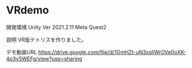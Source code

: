 # VRdemo

開発環境
Unity Ver 2021.2.11
Meta Quest2

説明
VR版テトリスを作りました。

デモ動画URL
https://drive.google.com/file/d/1GmHZt-uN3xsllWrOVe0oXK-4p3y5WEFg/view?usp=sharing
